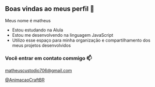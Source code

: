 ## Boas vindas ao meus perfil 🎥

Meus nome é matheus

- Estou estudando na Alula
- Estou me desenvolvendo na linguagem JavaScript
- Utilizo esse espaço para minha organização e compartilhamento dos  meus projetos desenvolvidos

### Você entrar em contato commigo 📫

matheuscustodio706@gmail.com

[@AnimacaoCraftBR](https://www.youtube.com/@AnimacaoCraftBR)
